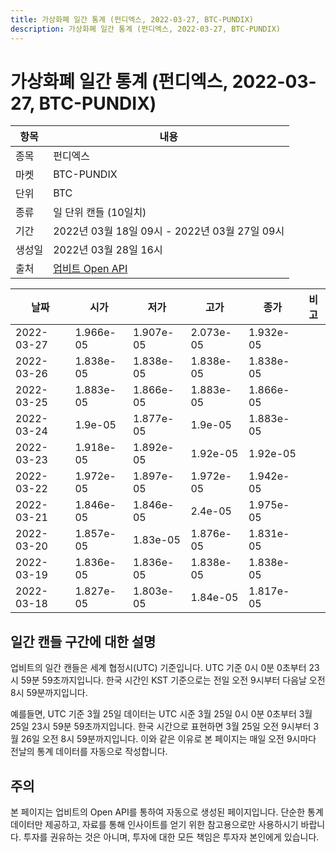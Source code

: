 ```yaml
---
title: 가상화폐 일간 통계 (펀디엑스, 2022-03-27, BTC-PUNDIX)
description: 가상화폐 일간 통계 (펀디엑스, 2022-03-27, BTC-PUNDIX)
---
```



가상화폐 일간 통계 (펀디엑스, 2022-03-27, BTC-PUNDIX)
===

|항목|내용|
|--|--|
|종목|펀디엑스|
|마켓|BTC-PUNDIX|
|단위|BTC|
|종류|일 단위 캔들 (10일치)|
|기간|2022년 03월 18일 09시 - 2022년 03월 27일 09시|
|생성일|2022년 03월 28일 16시|
|출처|[업비트 Open API](https://docs.upbit.com)|


|날짜|시가|저가|고가|종가|비고|
|--|--|--|--|--|--|
|2022-03-27|1.966e-05|1.907e-05|2.073e-05|1.932e-05|    |
|2022-03-26|1.838e-05|1.838e-05|1.838e-05|1.838e-05|    |
|2022-03-25|1.883e-05|1.866e-05|1.883e-05|1.866e-05|    |
|2022-03-24|1.9e-05|1.877e-05|1.9e-05|1.883e-05|    |
|2022-03-23|1.918e-05|1.892e-05|1.92e-05|1.92e-05|    |
|2022-03-22|1.972e-05|1.897e-05|1.972e-05|1.942e-05|    |
|2022-03-21|1.846e-05|1.846e-05|2.4e-05|1.975e-05|    |
|2022-03-20|1.857e-05|1.83e-05|1.876e-05|1.831e-05|    |
|2022-03-19|1.836e-05|1.836e-05|1.838e-05|1.838e-05|    |
|2022-03-18|1.827e-05|1.803e-05|1.84e-05|1.817e-05|    |


일간 캔들 구간에 대한 설명
---


업비트의 일간 캔들은 세계 협정시(UTC) 기준입니다. 
UTC 기준 0시 0분 0초부터 23시 59분 59초까지입니다. 
한국 시간인 KST 기준으로는 전일 오전 9시부터 다음날 오전 8시 59분까지입니다. 


예를들면, UTC 기준 3월 25일 데이터는 UTC 시준 3월 25일 0시 0분 0초부터 3월 25일 23시 59분 59초까지입니다. 
한국 시간으로 표현하면 3월 25일 오전 9시부터 3월 26일 오전 8시 59분까지입니다. 
이와 같은 이유로 본 페이지는 매일 오전 9시마다 전날의 통계 데이터를 자동으로 작성합니다. 


주의
---


본 페이지는 업비트의 Open API를 통하여 자동으로 생성된 페이지입니다. 
단순한 통계 데이터만 제공하고, 자료를 통해 인사이트를 얻기 위한 참고용으로만 사용하시기 바랍니다. 
투자를 권유하는 것은 아니며, 투자에 대한 모든 책임은 투자자 본인에게 있습니다. 
